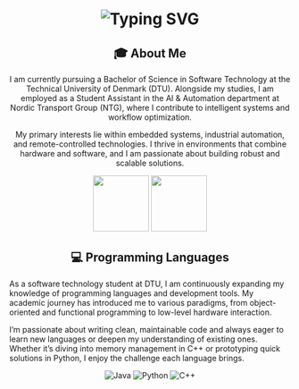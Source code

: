 <div align="center"> <h1> <img src="https://readme-typing-svg.herokuapp.com?font=Jetbrains+mono&size=40&duration=3000&color=33FF33&center=true&vCenter=true&width=435&lines=Hey..+I'm+Oliver;This+is..;..my+Github..;" alt="Typing SVG"/> </h1> </div>

<div align="center">
    <h2>🎓 About Me</h2>
    <p>I am currently pursuing a Bachelor of Science in Software Technology at the Technical University of Denmark (DTU). Alongside my studies, I am employed as a Student Assistant in the AI & Automation department at Nordic Transport Group (NTG), where I contribute to intelligent systems and workflow optimization.

My primary interests lie within embedded systems, industrial automation, and remote-controlled technologies. I thrive in environments that combine hardware and software, and I am passionate about building robust and scalable solutions.</p>
<img src="https://user-images.githubusercontent.com/74038190/212257468-1e9a91f1-b626-4baa-b15d-5c385dfa7ed2.gif" width="100">
<img src="https://user-images.githubusercontent.com/74038190/212257465-7ce8d493-cac5-494e-982a-5a9deb852c4b.gif" width="100">
</div>

<h2 align="center" class="section-heading">💻 Programming Languages</h2>
<p> As a software technology student at DTU, I am continuously expanding my knowledge of programming languages and development tools. My academic journey has introduced me to various paradigms, from object-oriented and functional programming to low-level hardware interaction.

I’m passionate about writing clean, maintainable code and always eager to learn new languages or deepen my understanding of existing ones. Whether it’s diving into memory management in C++ or prototyping quick solutions in Python, I enjoy the challenge each language brings.</p>
<div align="center">
  <img src="https://img.shields.io/badge/Java-007396?style=for-the-badge&logo=java&logoColor=white" alt="Java" />
  <img src="https://img.shields.io/badge/Python-3776AB?style=for-the-badge&logo=python&logoColor=white" alt="Python"/>
  <img src="https://img.shields.io/badge/C++-00599C?style=for-the-badge&logo=c%2B%2B&logoColor=white" alt="C++"/>

  
  
  

<!--
**OliverDolle/OliverDolle** is a ✨ _special_ ✨ repository because its `README.md` (this file) appears on your GitHub profile.

Here are some ideas to get you started:

- 🔭 I’m currently working on ...
- 🌱 I’m currently learning ...
- 👯 I’m looking to collaborate on ...
- 🤔 I’m looking for help with ...
- 💬 Ask me about ...
- 📫 How to reach me: ...
- 😄 Pronouns: ...
- ⚡ Fun fact: ...
-->
